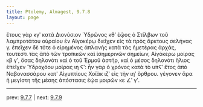 ```yaml
---
title: Ptolemy, Almagest, 9.7.8
layout: page
---
```


ἔτους γὰρ κγʹ κατὰ Διονύσιον Ὑδρῶνος κθʹ ἑῷος ὁ Στίλβων τοῦ λαμπροτάτου οὐραίου ἐν Αἰγοκέρῳ διεῖχεν εἰς τὰ πρὸς ἄρκτους σελήνας γ. ἐπεῖχεν δὲ τότε ὁ εἰρημένος ἀπλανὴς κατὰ τὰς ἡμετέρας ἀρχάς, τουτέστι τὰς ἀπὸ τῶν τροπικῶν καὶ ἰσημερινῶν σημείων, Αἰγόκερω μοίρας κβ γʹ, ὅσας δηλονότι καὶ ὁ τοῦ Ἑρμοῦ ἀστήρ, καὶ ὁ μέσος δηλονότι ἥλιος ἐπεῖχεν Ὑδροχόου μοίρας ιη Ϛʹ: ἦν γὰρ ὁ χρόνος κατὰ τὸ υπϚʹ ἔτος ἀπὸ Ναβονασσάρου κατ' Αἰγυπτίους Χοϊὰκ ιζʹ εἰς τὴν ιηʹ ὄρθρου. γέγονεν ἄρα ἡ μεγίστη τῆς μέσης ἀπόστασις ἑῴα μοιρῶν κε ∠ʹ γʹ. 

---

prev: [9.7.7](../9.7.7/) | next: [9.7.9](../9.7.9/)

